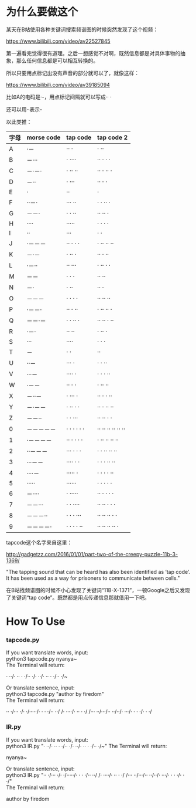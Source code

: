 # 为什么要做这个
某天在B站使用各种关键词搜索频谱图的时候突然发现了这个视频：

https://www.bilibili.com/video/av22527845

第一遍看完觉得很有道理。之后一想感觉不对啊，既然信息都是对具体事物的抽象，那么任何信息都是可以相互转换的。

所以只要用点标记出没有声音的部分就可以了，就像这样：

https://www.bilibili.com/video/av39185094

比如A的电码是·-，用点标记间隔就可以写成·· ·

还可以用··表示-

以此类推：

| 字母 | morse code | tap code |tap code 2 |
| ------ | ------ | ------ | ------ |
| A|  ·－  |    ·· ·| · ·· |
| B|  －···  |    · ···· | ·· · · · |
| C|  －·－·  |    · ·· ·· | ·· · ·· · |
| D|  －··  |    · ···| ·· · · |
| E|  ·   |   ··| · |
| F|  ··－·  |    ··· ··  | · · ·· · |
| G|  －－·  |    · · ··| ·· ·· · |
| H|  ····  |    ·····| · · · · |
| I|  ··   |   ···| · · |
| J|  ·－－－ |     ·· · · · | · ·· ·· ·· |
| K|  －·－  |    · ·· ·| ·· · ·· |
| L|  ·－··  |    ·· ···| · ·· · · |
| M|  －－ |     · · ·| ·· ·· |
| N|  －·  |    · ··| ·· · |
| O|  －－－  |    · · · ·| ·· ·· ·· |
| P|  ·－－·  |    ·· · ··| · ·· ·· · |
| Q|  －－·－  |    · · ·· ·| ·· ·· · ·· |
| R|  ·－·   |   ·· ··| · ·· · |
| S|  ···   |   ····| · · · |
| T|  －  |    · ·| ·· |
| U|  ··－  |    ··· ·|· · ··  |
| V|  ···－  |    ···· ·| · · · ·· |
| W|  ·－－  |    ·· · ·| · ·· ·· |
| X|  －··－  |    · ··· ·| ·· · · ·· |
| Y|  －·－－  |    · ·· · ·| ·· · ·· ·· |
| Z|  －－··  |    · · ···| ·· ·· · · |
| 0|  －－－－－  |    · · · · · ·| ·· ·· ·· ·· ·· ·· |
| 1|  ·－－－－ |     ·· · · · ·| · ·· ·· ·· ·· |
| 2|  ··－－－ |     ··· · · ·| · · ·· ·· ·· |
| 3|  ···－－ |     ···· · ·| · · · ·· ·· |
| 4|  ····－ |     ····· ·| · · · · ·· |
| 5|  ·····  |    ······| · · · · · |
| 6|  －···· |     · ·····| ·· · · · · |
| 7| －－···  |    · · ····| ·· ·· · · · |
| 8| －－－··  |    · · · ···| ·· ·· ·· · · |
| 9| －－－－· |     · · · · ··| ·· ·· ·· ·· · |


tapcode这个名字来自这里：

http://gadgetzz.com/2016/01/01/part-two-of-the-creepy-puzzle-11b-3-1369/

"The tapping sound that can be heard has also been identified as ‘tap code’. It has been used as a way for prisoners to communicate between cells."

在B站找频谱图的时候不小心发现了关键词“11B-X-1371”，一顿Google之后又发现了关键词“tap code”。既然都是用点传递信息那就借用一下吧。

# How To Use
### tapcode.py
If you want translate words, input:  
python3 tapcode.py nyanya~  
The Terminal will return:  
<p>· ··/· ·· · ·/·· ·/· ··/· ·· · ·/·· ·/~</p>    

Or translate sentence, input:  
python3 tapcode.py "author by firedom"  
The Terminal will return:  
<p>·· ·/··· ·/· ·/·····/· · · ·/·· ··/ /· ····/· ·· · ·/ /··· ··/···/·· ··/··/· ···/· · · ·/· · ·/</p>  

### IR.py
If you want translate words, input:  
python3 IR.py "· ··/· ·· · ·/·· ·/· ··/· ·· · ·/·· ·/~" 
The Terminal will return:  
<p>nyanya~</p>    

Or translate sentence, input:  
python3 IR.py "·· ·/··· ·/· ·/·····/· · · ·/·· ··/ /· ····/· ·· · ·/ /··· ··/···/·· ··/··/· ···/· · · ·/· · ·/"  
The Terminal will return:  
<p>author by firedom</p>  
